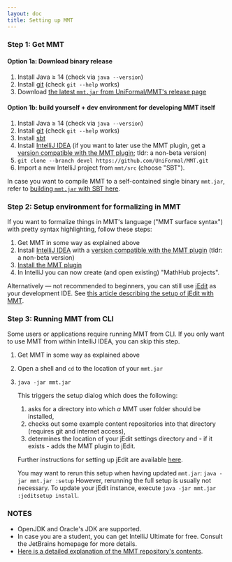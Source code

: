 ```yaml
---
layout: doc
title: Setting up MMT
---
```


### Step 1: Get MMT

#### Option 1a: Download binary release

1. Install Java ≥ 14 (check via `java --version`)
2. Install [git](https://git-scm.com/) (check `git --help` works)
3. Download [the latest `mmt.jar` from UniFormal/MMT's release page](https://github.com/UniFormal/MMT/releases/latest)

#### Option 1b: build yourself + dev environment for developing MMT itself

1. Install Java ≥ 14 (check via `java --version`)
2. Install [git](https://git-scm.com/) (check `git --help` works)
3. Install [sbt](https://www.scala-sbt.org/)
4. Install [IntelliJ IDEA](https://www.jetbrains.com/idea/) (if you want to later use the MMT plugin, get a [version compatible with the MMT plugin](https://plugins.jetbrains.com/plugin/11450-mmt/versions); tldr: a non-beta version)
5. `git clone --branch devel https://github.com/UniFormal/MMT.git`
6. Import a new IntelliJ project from `mmt/src` (choose "SBT").

In case you want to compile MMT to a self-contained single binary `mmt.jar`, refer to [building `mmt.jar` with SBT here](https://uniformal.github.io/doc/setup/sbt).

### Step 2: Setup environment for formalizing in MMT

If you want to formalize things in MMT's language ("MMT surface syntax") with pretty syntax highlighting, follow these steps:

1. Get MMT in some way as explained above
2. Install [IntelliJ IDEA](https://www.jetbrains.com/idea/) with a [version compatible with the MMT plugin](https://plugins.jetbrains.com/plugin/11450-mmt/versions) (tldr: a non-beta version)
3. [Install the MMT plugin](https://uniformal.github.io/doc/applications/intellij/)
4. In IntelliJ you can now create (and open existing) "MathHub projects".

Alternatively &mdash; not recommended to beginners, you can still use [jEdit](http://www.jedit.org/) as your development IDE. See [this article describing the setup of jEdit with MMT](jedit).

### Step 3: Running MMT from CLI

Some users or applications require running MMT from CLI. If you only want to use MMT from within IntelliJ IDEA, you can skip this step.

1. Get MMT in some way as explained above
2. Open a shell and `cd` to the location of your `mmt.jar`
3. `java -jar mmt.jar`

   This triggers the setup dialog which does the following:

   1. asks for a directory into which *a* MMT user folder should be installed,
   2. checks out some example content repositories into that directory (requires git and internet access),
   3. determines the location of your jEdit settings directory and - if it exists - adds the MMT plugin to jEdit.

   Further instructions for setting up jEdit are available [here](jedit).


   You may want to rerun this setup when having updated `mmt.jar`: `java -jar mmt.jar :setup`
   However, rerunning the full setup is usually not necessary. To update your jEdit instance, execute `java -jar mmt.jar :jeditsetup install`.

### NOTES

- OpenJDK and Oracle's JDK are supported.
- In case you are a student, you can get IntelliJ Ultimate for free. Consult the JetBrains homepage for more details.
- [Here is a detailed explanation of the MMT repository's contents](repo).

